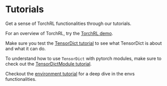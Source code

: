 # Tutorials

Get a sense of TorchRL functionalities through our tutorials.

For an overview of TorchRL, try the [TorchRL demo](demo.ipynb).

Make sure you test the [TensorDict tutorial](tensordict.ipynb) to see what TensorDict
is about and what it can do.

To understand how to use `TensorDict` with pytorch modules, make sure to check out the [TensorDictModule tutorial](tensordictmodule.ipynb).

Checkout the [environment tutorial](envs.ipynb) for a deep dive in the envs
functionalities.
